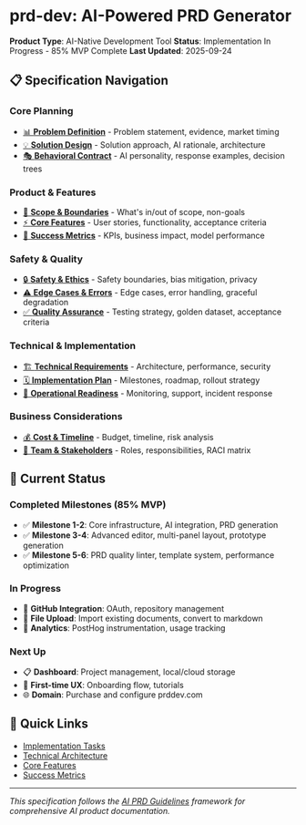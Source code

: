 # prd-dev: AI-Powered PRD Generator

**Product Type**: AI-Native Development Tool
**Status**: Implementation In Progress - 85% MVP Complete
**Last Updated**: 2025-09-24

## 📋 Specification Navigation

### Core Planning
- [📊 **Problem Definition**](./01_problem_definition.md) - Problem statement, evidence, market timing
- [💡 **Solution Design**](./02_solution_design.md) - Solution approach, AI rationale, architecture
- [🎭 **Behavioral Contract**](./03_behavioral_contract.md) - AI personality, response examples, decision trees

### Product & Features
- [🎯 **Scope & Boundaries**](./04_scope_boundaries.md) - What's in/out of scope, non-goals
- [⚡ **Core Features**](./05_features_requirements.md) - User stories, functionality, acceptance criteria
- [📏 **Success Metrics**](./06_success_metrics.md) - KPIs, business impact, model performance

### Safety & Quality
- [🔒 **Safety & Ethics**](./07_safety_ethics_framework.md) - Safety boundaries, bias mitigation, privacy
- [⚠️ **Edge Cases & Errors**](./08_edge_cases_errors.md) - Edge cases, error handling, graceful degradation
- [✅ **Quality Assurance**](./09_quality_assurance.md) - Testing strategy, golden dataset, acceptance criteria

### Technical & Implementation
- [🏗️ **Technical Requirements**](./10_technical_requirements.md) - Architecture, performance, security
- [🗓️ **Implementation Plan**](./11_implementation_plan.md) - Milestones, roadmap, rollout strategy
- [🚀 **Operational Readiness**](./12_operational_readiness.md) - Monitoring, support, incident response

### Business Considerations
- [💰 **Cost & Timeline**](./13_cost_timeline_risks.md) - Budget, timeline, risk analysis
- [👥 **Team & Stakeholders**](./14_team_stakeholders.md) - Roles, responsibilities, RACI matrix

## 🎯 Current Status

### Completed Milestones (85% MVP)
- ✅ **Milestone 1-2**: Core infrastructure, AI integration, PRD generation
- ✅ **Milestone 3-4**: Advanced editor, multi-panel layout, prototype generation
- ✅ **Milestone 5-6**: PRD quality linter, template system, performance optimization

### In Progress
- 🔄 **GitHub Integration**: OAuth, repository management
- 🔄 **File Upload**: Import existing documents, convert to markdown
- 🔄 **Analytics**: PostHog instrumentation, usage tracking

### Next Up
- 📋 **Dashboard**: Project management, local/cloud storage
- 🎨 **First-time UX**: Onboarding flow, tutorials
- 🌐 **Domain**: Purchase and configure prddev.com

## 🔗 Quick Links
- [Implementation Tasks](./11_implementation_plan.md#milestone-progress)
- [Technical Architecture](./10_technical_requirements.md#system-architecture)
- [Core Features](./05_features_requirements.md#feature-overview)
- [Success Metrics](./06_success_metrics.md#key-performance-indicators)

---
*This specification follows the [AI PRD Guidelines](../../ai_prd_guidelines/) framework for comprehensive AI product documentation.*